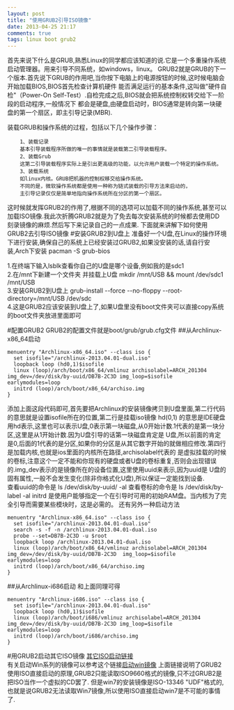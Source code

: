 ```yaml
---
layout: post
title: "使用GRUB2引导ISO镜像"
date: 2013-04-25 21:17
comments: true
tags: linux boot grub2
---
```


首先来说下什么是GRUB,熟悉Linux的同学都应该知道的说.它是一个多重操作系统启动管理器。用来引导不同系统，如windows，linux。
GRUB2就是GRUB的下一个版本.首先说下GRUB的作用吧,当你按下电脑上的电源按钮的时候,这时候电脑会开始加载BIOS,BIOS首先检查计算机硬件
能否满足运行的基本条件,这叫做"硬件自检"（Power-On Self-Test）.自检完成之后,BIOS就会把系统控制权转交给下一阶段的启动程序,一般情况下
都会是硬盘,由硬盘启动时，BIOS通常是转向第一块硬盘的第一个扇区，即主引导记录(MBR).

装载GRUB和操作系统的过程，包括以下几个操作步骤：

		1、装载记录
		基本引导装载程序所做的唯一的事情就是装载第二引导装载程序。
		2、装载Grub
		这第二引导装载程序实际上是引出更高级的功能，以允许用户装载一个特定的操作系统。
		3、装载系统
		如linux内核。GRUB把机器的控制权移交给操作系统。
		不同的是，微软操作系统都是使用一种称为链式装载的引导方法来启动的，
		主引导记录仅仅是简单地指向操作系统所在分区的第一个扇区。

这时候就发挥GRUB2的作用了,根据不同的选项可以加载不同的操作系统,甚至可以加载ISO镜像.我此次折腾GRUB2就是为了免去每次安装系统的时候都去使用DD
刻录镜像的麻烦.然后写下来记录自己的一点成果.
下面就来讲解下如何使用GRUB2去引导ISO镜像
#安装GRUB2到U盘上
准备好一个U盘,在Linux的操作环境下进行安装,确保自己的系统上已经安装过GRUB2,如果没安装的话,请自行安装,Arch下安装 pacman -S grub-bios

1.在终端下输入lsblk查看你自己的U盘是哪个设备,例如我的是sdc1  
2.在/mnt下新建一个文件夹 并挂载上U盘 mkdir /mnt/USB && mount /dev/sdc1 /mnt/USB  
3.安装GRUB2到U盘上 grub-install --force --no-floppy --root-directory=/mnt/USB /dev/sdc  
4.这是GRUB2应该安装到U盘上了,如果U盘里没有boot文件夹可以直接copy系统的boot文件夹放进里面即可  

#配置GRUB2
GRUB2的配置文件就是boot/grub/grub.cfg文件
##从Archlinux-x86_64启动

	menuentry "Archlinux-x86_64.iso" --class iso {
	  set isofile="/archlinux-2013.04.01-dual.iso"
	  loopback loop (hd0,1)$isofile
	  linux (loop)/arch/boot/x86_64/vmlinuz archisolabel=ARCH_201304 img_dev=/dev/disk/by-uuid/DB7B-2C3D img_loop=$isofile earlymodules=loop
	  initrd (loop)/arch/boot/x86_64/archiso.img
	}

添加上面这段代码即可,首先要把Archlinux的安装镜像拷贝到U盘里面,第二行代码的意思就是设置isofile所在的位置,第二行是挂载iso镜像 hd(0,1)
的意思是IDE硬盘用hd表示,这里也可以表示U盘,0表示第一块磁盘,从0开始计数.1代表的是第一块分区,这里是从1开始计数.因为U盘引导的话第一块磁盘肯定是
U盘,所以前面的肯定是0,后面的1代表的是分区,如果你的分区是从其它数字开始的就做相应修改.第四行是加载内核,也就是ios里面的内核所在路径,archisolabel代表的
是虚拟挂载的时候的卷标,注意这个一定不能和你现有的硬盘或者U盘的卷标重复,否则会出现错误的.img_dev表示的是镜像所在的设备位置,这里使用uuid来表示,因为uuid是
U盘的固有属性,一般不会发生变化(除非你格式化U盘),所以保证一定能找到设备.  
查看uuid的命令是 ls /dev/disk/by-uuid/ -al 查看卷标的命令是 ls /dev/disk/by-label -al﻿ initrd 是使用户能够指定一个在引导时可用的初始RAM盘。当内核为了完全引导而需要某些模块时，这是必需的。
还有另外一种启动方法

	menuentry "Archlinux-x86_64.iso" --class iso {
	  set isofile="/archlinux-2013.04.01-dual.iso"
	  search -s -f -n /archlinux-2013.04.01-dual.iso
	  probe --set=DB7B-2C3D -u $root
	  loopback loop /archlinux-2013.04.01-dual.iso
	  linux (loop)/arch/boot/x86_64/vmlinuz archisolabel=ARCH_201304 img_dev=/dev/disk/by-uuid/DB7B-2C3D  img_loop=$isofile earlymodules=loop
	  initrd (loop)/arch/boot/x86_64/archiso.img
	}

##从Archlinux-i686启动
和上面同理可得  

	menuentry "Archlinux-i686.iso" --class iso {
	  set isofile="/archlinux-2013.04.01-dual.iso"
	  loopback loop (hd0,1)$isofile
	  linux (loop)/arch/boot/i686/vmlinuz archisolabel=ARCH_201304 img_dev=/dev/disk/by-uuid/DB7B-2C3D img_loop=$isofile earlymodules=loop
	  initrd (loop)/arch/boot/i686/archiso.img
	}

#用GRUB2启动其它ISO镜像
[其它ISO启动链接](http://askubuntu.com/questions/141940/how-to-boot-live-iso-images)  
有关启动Win系列的镜像可以参考这个链接[启动win镜像](http://superuser.com/questions/154133/grub-boot-from-iso/154204#154204)
上面链接说明了GRUB2使用ISO直接启动的原理,GRUB2只能读取ISO9660格式的镜像,只不过GRUB2是把ISO当作一个虚拟的CD罢了.
但是win7的安装镜像是ISO-13346 "UDF"格式的,也就是说GRUB2无法读取Win7镜像,所以使用ISO直接启动win7是不可能的事情了.